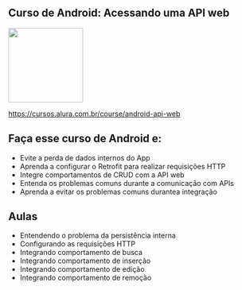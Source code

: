 Curso de Android: Acessando uma API web
---------
<img src="https://www.alura.com.br/assets/api/cursos/android-api-web.svg" data-canonical-src="https://www.alura.com.br/assets/api/cursos/android-api-web.svg" width="150" height="150" />

https://cursos.alura.com.br/course/android-api-web

## Faça esse curso de Android e:
* Evite a perda de dados internos do App
* Aprenda a configurar o Retrofit para realizar requisições HTTP
* Integre comportamentos de CRUD com a API web
* Entenda os problemas comuns durante a comunicação com APIs
* Aprenda a evitar os problemas comuns durantea integração

## Aulas
* Entendendo o problema da persistência interna
* Configurando as requisições HTTP
* Integrando comportamento de busca
* Integrando comportamento de inserção
* Integrando comportamento de edição
* Integrando comportamento de remoção
